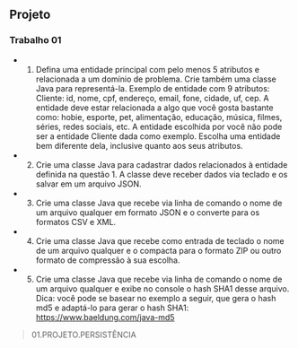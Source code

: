 ## Projeto

### Trabalho 01 ###

- 1. Defina uma entidade principal com pelo menos 5 atributos e relacionada a um domínio de problema. Crie também uma classe Java para representá-la. Exemplo de entidade com 9 atributos: Cliente: id, nome, cpf, endereço, email, fone, cidade, uf, cep. A entidade deve estar relacionada a algo que você gosta bastante como: hobie, esporte, pet, alimentação, educação, música, filmes, séries, redes sociais, etc. A entidade escolhida por você não pode ser a entidade Cliente dada como exemplo. Escolha uma entidade bem diferente dela, inclusive quanto aos seus atributos.

- 2. Crie uma classe Java para cadastrar dados relacionados à entidade definida na questão 1. A classe deve receber dados via teclado e os salvar em um arquivo JSON.

- 3. Crie uma classe Java que recebe via linha de comando o nome de um arquivo qualquer em formato JSON e o converte para os formatos CSV e XML.

- 4. Crie uma classe Java que recebe como entrada de teclado o nome de um arquivo qualquer e o compacta para o formato ZIP ou outro formato de compressão à sua escolha.

- 5. Crie uma classe Java que recebe via linha de comando o nome de um arquivo qualquer e exibe no console o hash SHA1 desse arquivo. Dica: você pode se basear no exemplo a seguir, que gera o hash md5 e adaptá-lo para gerar o hash SHA1: https://www.baeldung.com/java-md5 

> 01.PROJETO.PERSISTÊNCIA